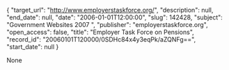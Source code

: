 {
  "target_url": "http://www.employerstaskforce.org/", 
  "description": null, 
  "end_date": null, 
  "date": "2006-01-01T12:00:00", 
  "slug": 142428, 
  "subject": "Government Websites 2007 ", 
  "publisher": "employerstaskforce.org", 
  "open_access": false, 
  "title": "Employer Task Force on Pensions", 
  "record_id": "20060101T120000/0SDHc84x4y3eqPk/aZQNFg==", 
  "start_date": null
}

None